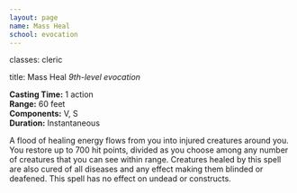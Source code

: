 ```yaml
---
layout: page
name: Mass Heal
school: evocation
---
```

classes: cleric

title: Mass Heal 
_9th-level evocation_ 


**Casting Time:** 1 action    
**Range:** 60 feet    
**Components:** V, S    
**Duration:** Instantaneous 

A flood of healing energy flows from you into injured creatures around you. You restore up to 700 hit points, divided as you choose among any number of creatures that you can see within range. Creatures healed by this spell are also cured of all diseases and any effect making them blinded or deafened. This spell has no effect on undead or constructs. 